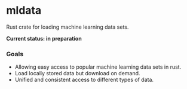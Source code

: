 # mldata
Rust crate for loading machine learning data sets.

**Current status: in preparation**

### Goals

- Allowing easy access to popular machine learning data sets in rust.
- Load locally stored data but download on demand.
- Unified and consistent access to different types of data.
